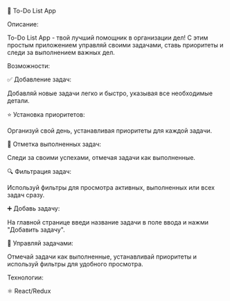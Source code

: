 📝 To-Do List App

Описание:

To-Do List App - твой лучший помощник в организации дел! С этим простым приложением управляй своими задачами, ставь приоритеты и следи за выполнением важных дел.

Возможности:

✅ Добавление задач: 

Добавляй новые задачи легко и быстро, указывая все необходимые детали.

⭐ Установка приоритетов: 

Организуй свой день, устанавливая приоритеты для каждой задачи.

🎯 Отметка выполненных задач: 

Следи за своими успехами, отмечая задачи как выполненные.

🔍 Фильтрация задач: 

Используй фильтры для просмотра активных, выполненных или всех задач сразу.

➕ Добавь задачу:

На главной странице введи название задачи в поле ввода и нажми "Добавить задачу".

🔄 Управляй задачами:

Отмечай задачи как выполненные, устанавливай приоритеты и используй фильтры для удобного просмотра.

Технологии:

⚛️ React/Redux
